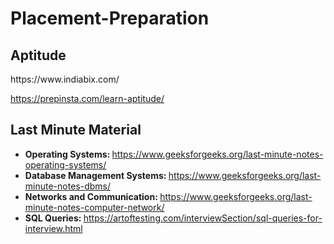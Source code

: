 # Placement-Preparation

<h2> Aptitude </h2>
https://www.indiabix.com/

https://prepinsta.com/learn-aptitude/


<h2> Last Minute Material</h2>

- <b> Operating Systems: </b> https://www.geeksforgeeks.org/last-minute-notes-operating-systems/<br>
- <b> Database Management Systems: </b> https://www.geeksforgeeks.org/last-minute-notes-dbms/ <br>
- <b> Networks and Communication: </b> https://www.geeksforgeeks.org/last-minute-notes-computer-network/ <br>
- <b> SQL Queries: </b> https://artoftesting.com/interviewSection/sql-queries-for-interview.html </br>
